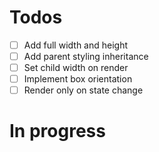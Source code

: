 # Todos

- [ ] Add full width and height
- [ ] Add parent styling inheritance
- [ ] Set child width on render
- [ ] Implement box orientation
- [ ] Render only on state change

# In progress

